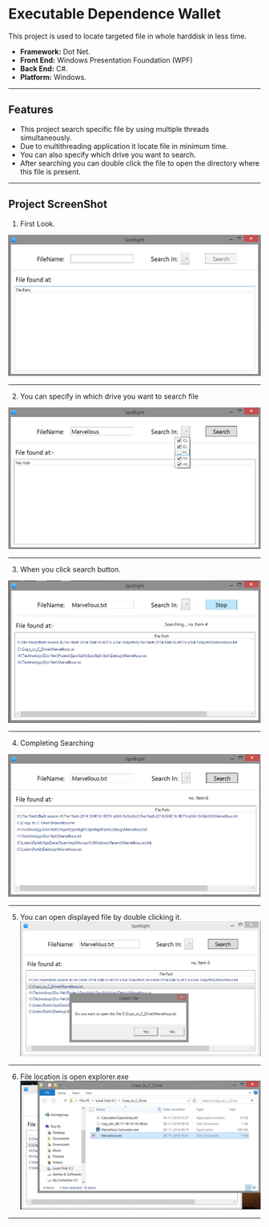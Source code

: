 # Executable Dependence Wallet

This project is used to locate targeted file in whole harddisk in less time.

- __Framework:__ Dot Net.
- __Front End:__ Windows Presentation Foundation (WPF)
- __Back End:__ C#.
- __Platform:__ Windows.

---

## Features

- This project search specific file by using multiple threads simultaneously.
- Due to multithreading application it locate file in minimum time.
- You can also specify which drive you want to search.
- After searching you can double click the file to open the directory where this file is present.

---
## Project ScreenShot

1. First Look.

![First Look](Screenshot/Spotlight1.png)

---

2. You can specify in which drive you want to search file

![specify the drive](Screenshot/Spotlight2.png)

---

3. When you click search button.

![Searching is start](Screenshot/Spotlight3.png)

---

4. Completing Searching

![Completing Searching](Screenshot/Spotlight4.png)

---

5. You can open displayed file by double clicking it.
![Double click to open](Screenshot/Spotlight5.png)

---

6. File location is open explorer.exe
![Explorer](Screenshot/Spotlight6.png)

---
